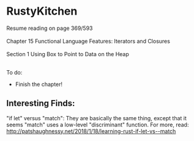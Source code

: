 # RustyKitchen

Resume reading on page 369/593
<br></br>
Chapter 15 Functional Language Features: Iterators and Closures
<br></br>
Section 1 Using Box to Point to Data on the Heap
<br></br>

To do:
+ Finish the chapter!

Interesting Finds:
------------------
"if let" versus "match": They are basically the same thing, except 
that it seems "match" uses a low-level "discriminant" function. 
For more, read: http://patshaughnessy.net/2018/1/18/learning-rust-if-let-vs--match


